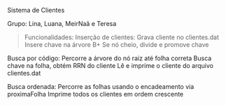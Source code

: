 Sistema de Clientes 

Grupo: Lina, Luana, MeirNaã e Teresa

> Funcionalidades:
Inserção de clientes:
Grava cliente no clientes.dat
Insere chave na árvore B+
Se nó cheio, divide e promove chave

Busca por código:
Percorre a árvore do nó raiz até folha correta
Busca chave na folha, obtém RRN do cliente
Lê e imprime o cliente do arquivo clientes.dat

Busca ordenada:
Percorre as folhas usando o encadeamento via proximaFolha
Imprime todos os clientes em ordem crescente
